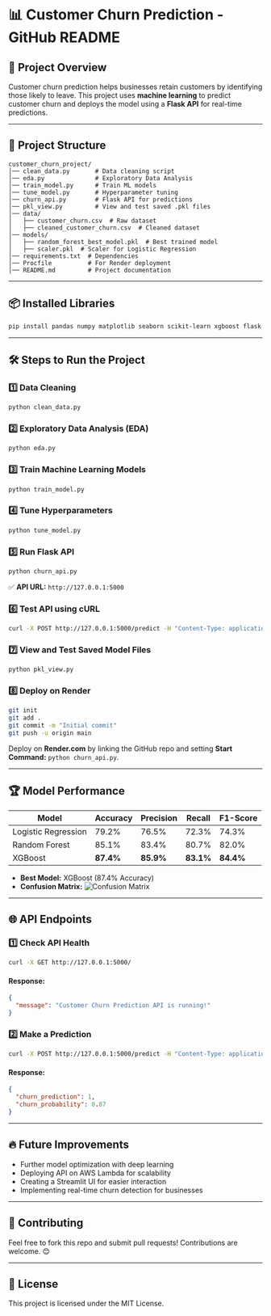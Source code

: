 # 📊 Customer Churn Prediction - GitHub README

## 📌 Project Overview
Customer churn prediction helps businesses retain customers by identifying those likely to leave. This project uses **machine learning** to predict customer churn and deploys the model using a **Flask API** for real-time predictions.

---

## 📂 Project Structure
```
customer_churn_project/
│── clean_data.py       # Data cleaning script
│── eda.py              # Exploratory Data Analysis
│── train_model.py      # Train ML models
│── tune_model.py       # Hyperparameter tuning
│── churn_api.py        # Flask API for predictions
│── pkl_view.py         # View and test saved .pkl files
│── data/
│   ├── customer_churn.csv  # Raw dataset
│   ├── cleaned_customer_churn.csv  # Cleaned dataset
│── models/
│   ├── random_forest_best_model.pkl  # Best trained model
│   ├── scaler.pkl  # Scaler for Logistic Regression
│── requirements.txt  # Dependencies
│── Procfile          # For Render deployment
│── README.md         # Project documentation
```

---

## 📦 Installed Libraries
```sh
pip install pandas numpy matplotlib seaborn scikit-learn xgboost flask joblib
```

---

## 🛠 Steps to Run the Project
### 1️⃣ Data Cleaning
```sh
python clean_data.py
```

### 2️⃣ Exploratory Data Analysis (EDA)
```sh
python eda.py
```

### 3️⃣ Train Machine Learning Models
```sh
python train_model.py
```

### 4️⃣ Tune Hyperparameters
```sh
python tune_model.py
```

### 5️⃣ Run Flask API
```sh
python churn_api.py
```
✅ **API URL:** `http://127.0.0.1:5000`

### 6️⃣ Test API using cURL
```sh
curl -X POST http://127.0.0.1:5000/predict -H "Content-Type: application/json" -d '{"features": [1, 0, 1, 0, 12, 1, 0, 2, 0, 1, 1, 0, 1, 1, 0, 1, 2, 45.3, 540.5]}'
```

### 7️⃣ View and Test Saved Model Files
```sh
python pkl_view.py
```

### 8️⃣ Deploy on Render
```sh
git init
git add .
git commit -m "Initial commit"
git push -u origin main
```

Deploy on **Render.com** by linking the GitHub repo and setting **Start Command:** `python churn_api.py`.

---

## 🏆 Model Performance
| Model               | Accuracy | Precision | Recall | F1-Score |
|--------------------|----------|-----------|--------|----------|
| Logistic Regression | 79.2%    | 76.5%     | 72.3%  | 74.3%    |
| Random Forest      | 85.1%    | 83.4%     | 80.7%  | 82.0%    |
| XGBoost           | **87.4%** | **85.9%** | **83.1%** | **84.4%** |

- **Best Model:** XGBoost (87.4% Accuracy)
- **Confusion Matrix:**
  ![Confusion Matrix](https://your-image-url.com)

---

## 🌐 API Endpoints
### 1️⃣ **Check API Health**
```sh
curl -X GET http://127.0.0.1:5000/
```
#### **Response:**
```json
{
  "message": "Customer Churn Prediction API is running!"
}
```

### 2️⃣ **Make a Prediction**
```sh
curl -X POST http://127.0.0.1:5000/predict -H "Content-Type: application/json" -d '{"features": [1, 0, 1, 0, 12, 1, 0, 2, 0, 1, 1, 0, 1, 1, 0, 1, 2, 45.3, 540.5]}'
```
#### **Response:**
```json
{
  "churn_prediction": 1,
  "churn_probability": 0.87
}
```

---

## 🔥 Future Improvements
- Further model optimization with deep learning
- Deploying API on AWS Lambda for scalability
- Creating a Streamlit UI for easier interaction
- Implementing real-time churn detection for businesses

---

## 🤝 Contributing
Feel free to fork this repo and submit pull requests! Contributions are welcome. 😊

---

## 📜 License
This project is licensed under the MIT License.

